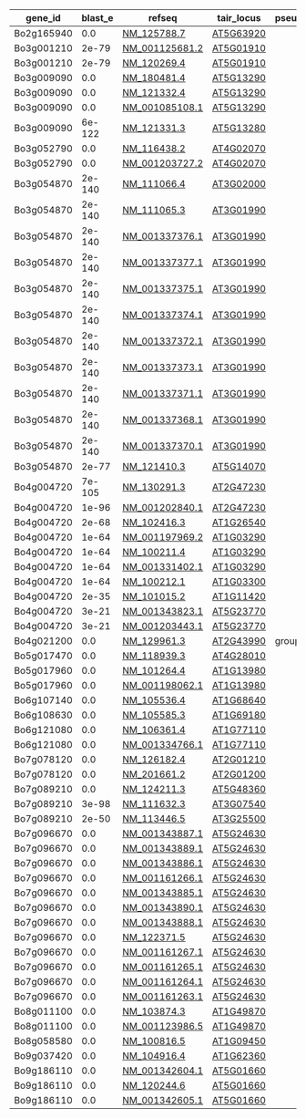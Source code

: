 |gene_id|blast_e|refseq|tair_locus|pseudo_gene|uniform_jk_snp|
|-------|-------|------|----------|-----------|--------------|
|Bo2g165940|0.0|[NM_125788.7](https://www.ncbi.nlm.nih.gov/nuccore/NM_125788.7)|[AT5G63920](https://www.arabidopsis.org/servlets/TairObject?type=locus&name=AT5G63920)||16|
|Bo3g001210|2e-79|[NM_001125681.2](https://www.ncbi.nlm.nih.gov/nuccore/NM_001125681.2)|[AT5G01910](https://www.arabidopsis.org/servlets/TairObject?type=locus&name=AT5G01910)||0|
|Bo3g001210|2e-79|[NM_120269.4](https://www.ncbi.nlm.nih.gov/nuccore/NM_120269.4)|[AT5G01910](https://www.arabidopsis.org/servlets/TairObject?type=locus&name=AT5G01910)||0|
|Bo3g009090|0.0|[NM_180481.4](https://www.ncbi.nlm.nih.gov/nuccore/NM_180481.4)|[AT5G13290](https://www.arabidopsis.org/servlets/TairObject?type=locus&name=AT5G13290)||2|
|Bo3g009090|0.0|[NM_121332.4](https://www.ncbi.nlm.nih.gov/nuccore/NM_121332.4)|[AT5G13290](https://www.arabidopsis.org/servlets/TairObject?type=locus&name=AT5G13290)||2|
|Bo3g009090|0.0|[NM_001085108.1](https://www.ncbi.nlm.nih.gov/nuccore/NM_001085108.1)|[AT5G13290](https://www.arabidopsis.org/servlets/TairObject?type=locus&name=AT5G13290)||2|
|Bo3g009090|6e-122|[NM_121331.3](https://www.ncbi.nlm.nih.gov/nuccore/NM_121331.3)|[AT5G13280](https://www.arabidopsis.org/servlets/TairObject?type=locus&name=AT5G13280)||2|
|Bo3g052790|0.0|[NM_116438.2](https://www.ncbi.nlm.nih.gov/nuccore/NM_116438.2)|[AT4G02070](https://www.arabidopsis.org/servlets/TairObject?type=locus&name=AT4G02070)||15|
|Bo3g052790|0.0|[NM_001203727.2](https://www.ncbi.nlm.nih.gov/nuccore/NM_001203727.2)|[AT4G02070](https://www.arabidopsis.org/servlets/TairObject?type=locus&name=AT4G02070)||15|
|Bo3g054870|2e-140|[NM_111066.4](https://www.ncbi.nlm.nih.gov/nuccore/NM_111066.4)|[AT3G02000](https://www.arabidopsis.org/servlets/TairObject?type=locus&name=AT3G02000)||0|
|Bo3g054870|2e-140|[NM_111065.3](https://www.ncbi.nlm.nih.gov/nuccore/NM_111065.3)|[AT3G01990](https://www.arabidopsis.org/servlets/TairObject?type=locus&name=AT3G01990)||0|
|Bo3g054870|2e-140|[NM_001337376.1](https://www.ncbi.nlm.nih.gov/nuccore/NM_001337376.1)|[AT3G01990](https://www.arabidopsis.org/servlets/TairObject?type=locus&name=AT3G01990)||0|
|Bo3g054870|2e-140|[NM_001337377.1](https://www.ncbi.nlm.nih.gov/nuccore/NM_001337377.1)|[AT3G01990](https://www.arabidopsis.org/servlets/TairObject?type=locus&name=AT3G01990)||0|
|Bo3g054870|2e-140|[NM_001337375.1](https://www.ncbi.nlm.nih.gov/nuccore/NM_001337375.1)|[AT3G01990](https://www.arabidopsis.org/servlets/TairObject?type=locus&name=AT3G01990)||0|
|Bo3g054870|2e-140|[NM_001337374.1](https://www.ncbi.nlm.nih.gov/nuccore/NM_001337374.1)|[AT3G01990](https://www.arabidopsis.org/servlets/TairObject?type=locus&name=AT3G01990)||0|
|Bo3g054870|2e-140|[NM_001337372.1](https://www.ncbi.nlm.nih.gov/nuccore/NM_001337372.1)|[AT3G01990](https://www.arabidopsis.org/servlets/TairObject?type=locus&name=AT3G01990)||0|
|Bo3g054870|2e-140|[NM_001337373.1](https://www.ncbi.nlm.nih.gov/nuccore/NM_001337373.1)|[AT3G01990](https://www.arabidopsis.org/servlets/TairObject?type=locus&name=AT3G01990)||0|
|Bo3g054870|2e-140|[NM_001337371.1](https://www.ncbi.nlm.nih.gov/nuccore/NM_001337371.1)|[AT3G01990](https://www.arabidopsis.org/servlets/TairObject?type=locus&name=AT3G01990)||0|
|Bo3g054870|2e-140|[NM_001337368.1](https://www.ncbi.nlm.nih.gov/nuccore/NM_001337368.1)|[AT3G01990](https://www.arabidopsis.org/servlets/TairObject?type=locus&name=AT3G01990)||0|
|Bo3g054870|2e-140|[NM_001337370.1](https://www.ncbi.nlm.nih.gov/nuccore/NM_001337370.1)|[AT3G01990](https://www.arabidopsis.org/servlets/TairObject?type=locus&name=AT3G01990)||0|
|Bo3g054870|2e-77|[NM_121410.3](https://www.ncbi.nlm.nih.gov/nuccore/NM_121410.3)|[AT5G14070](https://www.arabidopsis.org/servlets/TairObject?type=locus&name=AT5G14070)||0|
|Bo4g004720|7e-105|[NM_130291.3](https://www.ncbi.nlm.nih.gov/nuccore/NM_130291.3)|[AT2G47230](https://www.arabidopsis.org/servlets/TairObject?type=locus&name=AT2G47230)||10|
|Bo4g004720|1e-96|[NM_001202840.1](https://www.ncbi.nlm.nih.gov/nuccore/NM_001202840.1)|[AT2G47230](https://www.arabidopsis.org/servlets/TairObject?type=locus&name=AT2G47230)||10|
|Bo4g004720|2e-68|[NM_102416.3](https://www.ncbi.nlm.nih.gov/nuccore/NM_102416.3)|[AT1G26540](https://www.arabidopsis.org/servlets/TairObject?type=locus&name=AT1G26540)||10|
|Bo4g004720|1e-64|[NM_001197969.2](https://www.ncbi.nlm.nih.gov/nuccore/NM_001197969.2)|[AT1G03290](https://www.arabidopsis.org/servlets/TairObject?type=locus&name=AT1G03290)||10|
|Bo4g004720|1e-64|[NM_100211.4](https://www.ncbi.nlm.nih.gov/nuccore/NM_100211.4)|[AT1G03290](https://www.arabidopsis.org/servlets/TairObject?type=locus&name=AT1G03290)||10|
|Bo4g004720|1e-64|[NM_001331402.1](https://www.ncbi.nlm.nih.gov/nuccore/NM_001331402.1)|[AT1G03290](https://www.arabidopsis.org/servlets/TairObject?type=locus&name=AT1G03290)||10|
|Bo4g004720|1e-64|[NM_100212.1](https://www.ncbi.nlm.nih.gov/nuccore/NM_100212.1)|[AT1G03300](https://www.arabidopsis.org/servlets/TairObject?type=locus&name=AT1G03300)||10|
|Bo4g004720|2e-35|[NM_101015.2](https://www.ncbi.nlm.nih.gov/nuccore/NM_101015.2)|[AT1G11420](https://www.arabidopsis.org/servlets/TairObject?type=locus&name=AT1G11420)||10|
|Bo4g004720|3e-21|[NM_001343823.1](https://www.ncbi.nlm.nih.gov/nuccore/NM_001343823.1)|[AT5G23770](https://www.arabidopsis.org/servlets/TairObject?type=locus&name=AT5G23770)||10|
|Bo4g004720|3e-21|[NM_001203443.1](https://www.ncbi.nlm.nih.gov/nuccore/NM_001203443.1)|[AT5G23770](https://www.arabidopsis.org/servlets/TairObject?type=locus&name=AT5G23770)||10|
|Bo4g021200|0.0|[NM_129961.3](https://www.ncbi.nlm.nih.gov/nuccore/NM_129961.3)|[AT2G43990](https://www.arabidopsis.org/servlets/TairObject?type=locus&name=AT2G43990)|group-5-NF|0|
|Bo5g017470|0.0|[NM_118939.3](https://www.ncbi.nlm.nih.gov/nuccore/NM_118939.3)|[AT4G28010](https://www.arabidopsis.org/servlets/TairObject?type=locus&name=AT4G28010)||0|
|Bo5g017960|0.0|[NM_101264.4](https://www.ncbi.nlm.nih.gov/nuccore/NM_101264.4)|[AT1G13980](https://www.arabidopsis.org/servlets/TairObject?type=locus&name=AT1G13980)||0|
|Bo5g017960|0.0|[NM_001198062.1](https://www.ncbi.nlm.nih.gov/nuccore/NM_001198062.1)|[AT1G13980](https://www.arabidopsis.org/servlets/TairObject?type=locus&name=AT1G13980)||0|
|Bo6g107140|0.0|[NM_105536.4](https://www.ncbi.nlm.nih.gov/nuccore/NM_105536.4)|[AT1G68640](https://www.arabidopsis.org/servlets/TairObject?type=locus&name=AT1G68640)||5|
|Bo6g108630|0.0|[NM_105585.3](https://www.ncbi.nlm.nih.gov/nuccore/NM_105585.3)|[AT1G69180](https://www.arabidopsis.org/servlets/TairObject?type=locus&name=AT1G69180)||3|
|Bo6g121080|0.0|[NM_106361.4](https://www.ncbi.nlm.nih.gov/nuccore/NM_106361.4)|[AT1G77110](https://www.arabidopsis.org/servlets/TairObject?type=locus&name=AT1G77110)||7|
|Bo6g121080|0.0|[NM_001334766.1](https://www.ncbi.nlm.nih.gov/nuccore/NM_001334766.1)|[AT1G77110](https://www.arabidopsis.org/servlets/TairObject?type=locus&name=AT1G77110)||7|
|Bo7g078120|0.0|[NM_126182.4](https://www.ncbi.nlm.nih.gov/nuccore/NM_126182.4)|[AT2G01210](https://www.arabidopsis.org/servlets/TairObject?type=locus&name=AT2G01210)||2|
|Bo7g078120|0.0|[NM_201661.2](https://www.ncbi.nlm.nih.gov/nuccore/NM_201661.2)|[AT2G01200](https://www.arabidopsis.org/servlets/TairObject?type=locus&name=AT2G01200)||2|
|Bo7g089210|0.0|[NM_124211.3](https://www.ncbi.nlm.nih.gov/nuccore/NM_124211.3)|[AT5G48360](https://www.arabidopsis.org/servlets/TairObject?type=locus&name=AT5G48360)||3|
|Bo7g089210|3e-98|[NM_111632.3](https://www.ncbi.nlm.nih.gov/nuccore/NM_111632.3)|[AT3G07540](https://www.arabidopsis.org/servlets/TairObject?type=locus&name=AT3G07540)||3|
|Bo7g089210|2e-50|[NM_113446.5](https://www.ncbi.nlm.nih.gov/nuccore/NM_113446.5)|[AT3G25500](https://www.arabidopsis.org/servlets/TairObject?type=locus&name=AT3G25500)||3|
|Bo7g096670|0.0|[NM_001343887.1](https://www.ncbi.nlm.nih.gov/nuccore/NM_001343887.1)|[AT5G24630](https://www.arabidopsis.org/servlets/TairObject?type=locus&name=AT5G24630)||8|
|Bo7g096670|0.0|[NM_001343889.1](https://www.ncbi.nlm.nih.gov/nuccore/NM_001343889.1)|[AT5G24630](https://www.arabidopsis.org/servlets/TairObject?type=locus&name=AT5G24630)||8|
|Bo7g096670|0.0|[NM_001343886.1](https://www.ncbi.nlm.nih.gov/nuccore/NM_001343886.1)|[AT5G24630](https://www.arabidopsis.org/servlets/TairObject?type=locus&name=AT5G24630)||8|
|Bo7g096670|0.0|[NM_001161266.1](https://www.ncbi.nlm.nih.gov/nuccore/NM_001161266.1)|[AT5G24630](https://www.arabidopsis.org/servlets/TairObject?type=locus&name=AT5G24630)||8|
|Bo7g096670|0.0|[NM_001343885.1](https://www.ncbi.nlm.nih.gov/nuccore/NM_001343885.1)|[AT5G24630](https://www.arabidopsis.org/servlets/TairObject?type=locus&name=AT5G24630)||8|
|Bo7g096670|0.0|[NM_001343890.1](https://www.ncbi.nlm.nih.gov/nuccore/NM_001343890.1)|[AT5G24630](https://www.arabidopsis.org/servlets/TairObject?type=locus&name=AT5G24630)||8|
|Bo7g096670|0.0|[NM_001343888.1](https://www.ncbi.nlm.nih.gov/nuccore/NM_001343888.1)|[AT5G24630](https://www.arabidopsis.org/servlets/TairObject?type=locus&name=AT5G24630)||8|
|Bo7g096670|0.0|[NM_122371.5](https://www.ncbi.nlm.nih.gov/nuccore/NM_122371.5)|[AT5G24630](https://www.arabidopsis.org/servlets/TairObject?type=locus&name=AT5G24630)||8|
|Bo7g096670|0.0|[NM_001161267.1](https://www.ncbi.nlm.nih.gov/nuccore/NM_001161267.1)|[AT5G24630](https://www.arabidopsis.org/servlets/TairObject?type=locus&name=AT5G24630)||8|
|Bo7g096670|0.0|[NM_001161265.1](https://www.ncbi.nlm.nih.gov/nuccore/NM_001161265.1)|[AT5G24630](https://www.arabidopsis.org/servlets/TairObject?type=locus&name=AT5G24630)||8|
|Bo7g096670|0.0|[NM_001161264.1](https://www.ncbi.nlm.nih.gov/nuccore/NM_001161264.1)|[AT5G24630](https://www.arabidopsis.org/servlets/TairObject?type=locus&name=AT5G24630)||8|
|Bo7g096670|0.0|[NM_001161263.1](https://www.ncbi.nlm.nih.gov/nuccore/NM_001161263.1)|[AT5G24630](https://www.arabidopsis.org/servlets/TairObject?type=locus&name=AT5G24630)||8|
|Bo8g011100|0.0|[NM_103874.3](https://www.ncbi.nlm.nih.gov/nuccore/NM_103874.3)|[AT1G49870](https://www.arabidopsis.org/servlets/TairObject?type=locus&name=AT1G49870)||2|
|Bo8g011100|0.0|[NM_001123986.5](https://www.ncbi.nlm.nih.gov/nuccore/NM_001123986.5)|[AT1G49870](https://www.arabidopsis.org/servlets/TairObject?type=locus&name=AT1G49870)||2|
|Bo8g058580|0.0|[NM_100816.5](https://www.ncbi.nlm.nih.gov/nuccore/NM_100816.5)|[AT1G09450](https://www.arabidopsis.org/servlets/TairObject?type=locus&name=AT1G09450)||13|
|Bo9g037420|0.0|[NM_104916.4](https://www.ncbi.nlm.nih.gov/nuccore/NM_104916.4)|[AT1G62360](https://www.arabidopsis.org/servlets/TairObject?type=locus&name=AT1G62360)||2|
|Bo9g186110|0.0|[NM_001342604.1](https://www.ncbi.nlm.nih.gov/nuccore/NM_001342604.1)|[AT5G01660](https://www.arabidopsis.org/servlets/TairObject?type=locus&name=AT5G01660)||5|
|Bo9g186110|0.0|[NM_120244.6](https://www.ncbi.nlm.nih.gov/nuccore/NM_120244.6)|[AT5G01660](https://www.arabidopsis.org/servlets/TairObject?type=locus&name=AT5G01660)||5|
|Bo9g186110|0.0|[NM_001342605.1](https://www.ncbi.nlm.nih.gov/nuccore/NM_001342605.1)|[AT5G01660](https://www.arabidopsis.org/servlets/TairObject?type=locus&name=AT5G01660)||5|